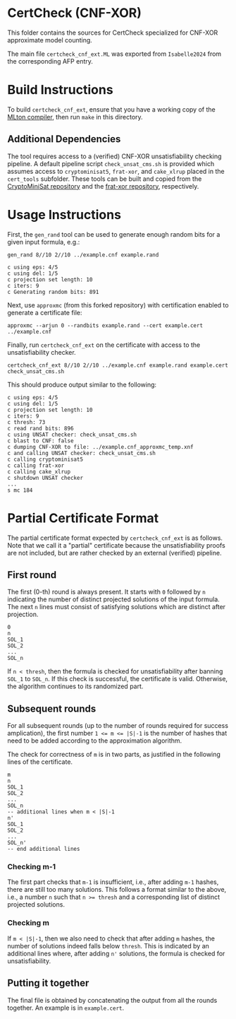 # CertCheck (CNF-XOR)

This folder contains the sources for CertCheck specialized for CNF-XOR approximate model counting.

The main file `certcheck_cnf_ext.ML` was exported from `Isabelle2024` from the corresponding AFP entry.

# Build Instructions

To build `certcheck_cnf_ext`, ensure that you have a working copy of the [MLton compiler](http://mlton.org/), then run `make` in this directory.

## Additional Dependencies

The tool requires access to a (verified) CNF-XOR unsatisfiability checking pipeline. A default pipeline script `check_unsat_cms.sh` is provided which assumes access to `cryptominisat5`, `frat-xor`, and `cake_xlrup` placed in the `cert_tools` subfolder. These tools can be built and copied from the [CryptoMiniSat repository](https://github.com/msoos/cryptominisat) and the [frat-xor repository](https://github.com/meelgroup/frat-xor), respectively.

# Usage Instructions

First, the `gen_rand` tool can be used to generate enough random bits for a given input formula, e.g.:

```
gen_rand 8//10 2//10 ../example.cnf example.rand

c using eps: 4/5
c using del: 1/5
c projection set length: 10
c iters: 9
c Generating random bits: 891
```

Next, use `approxmc` (from this forked repository) with certification enabled to generate a certificate file:

```
approxmc --arjun 0 --randbits example.rand --cert example.cert ../example.cnf
```

Finally, run `certcheck_cnf_ext` on the certificate with access to the unsatisfiability checker.

```
certcheck_cnf_ext 8//10 2//10 ../example.cnf example.rand example.cert check_unsat_cms.sh
```

This should produce output similar to the following:

```
c using eps: 4/5
c using del: 1/5
c projection set length: 10
c iters: 9
c thresh: 73
c read rand bits: 896
c using UNSAT checker: check_unsat_cms.sh
c blast to CNF: false
c dumping CNF-XOR to file: ../example.cnf_approxmc_temp.xnf
c and calling UNSAT checker: check_unsat_cms.sh
c calling cryptominisat5
c calling frat-xor
c calling cake_xlrup
c shutdown UNSAT checker
...
s mc 184
```

# Partial Certificate Format

The partial certificate format expected by `certcheck_cnf_ext` is as follows.
Note that we call it a "partial" certificate because the unsatisfiability proofs are not included, but are rather checked by an external (verified) pipeline.

## First round

The first (0-th) round is always present. It starts with `0` followed by `n` indicating the number of distinct projected solutions of the input formula.
The next `n` lines must consist of satisfying solutions which are distinct after projection.

```
0
n
SOL_1
SOL_2
...
SOL_n
```

If `n < thresh`, then the formula is checked for unsatisfiability after banning `SOL_1` to `SOL_n`.
If this check is successful, the certificate is valid. Otherwise, the algorithm continues to its randomized part.

## Subsequent rounds

For all subsequent rounds (up to the number of rounds required for success amplication), the first number `1 <= m <= |S|-1` is the number of hashes that need to be added according to the approximation algorithm.

The check for correctness of `m` is in two parts, as justified in the following lines of the certificate.

```
m
n
SOL_1
SOL_2
...
SOL_n
-- additional lines when m < |S|-1
n'    
SOL_1
SOL_2
...
SOL_n'
-- end additional lines
```

### Checking m-1

The first part checks that `m-1` is insufficient, i.e., after adding `m-1` hashes, there are still too many solutions.
This follows a format similar to the above, i.e., a number `n` such that `n >= thresh` and a corresponding list of distinct projected solutions.

### Checking m

If `m < |S|-1`, then we also need to check that after adding `m` hashes, the number of solutions indeed falls below `thresh`.
This is indicated by an additional lines where, after adding `n'` solutions, the formula is checked for unsatisfiability.

## Putting it together

The final file is obtained by concatenating the output from all the rounds together. An example is in `example.cert`.

